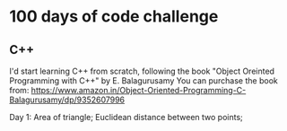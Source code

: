 # 100 days of code challenge
## C++

I'd start learning C++ from scratch, following the book "Object Oreinted Programming with C++" by E. Balagurusamy
You can purchase the book from: https://www.amazon.in/Object-Oriented-Programming-C-Balagurusamy/dp/9352607996

Day 1: Area of triangle; Euclidean distance between two points;
